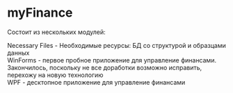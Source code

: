 myFinance
=========

Состоит из нескольких модулей:  

Necessary Files - Необходимые ресурсы: БД со структурой и образцами данных  
WinForms - первое пробное приложение для управление финансами. Закончилось, поскольку не все доработки возможно исправить, перехожу на новую технологию  
WPF - десктопное приложение для управление финансами  
